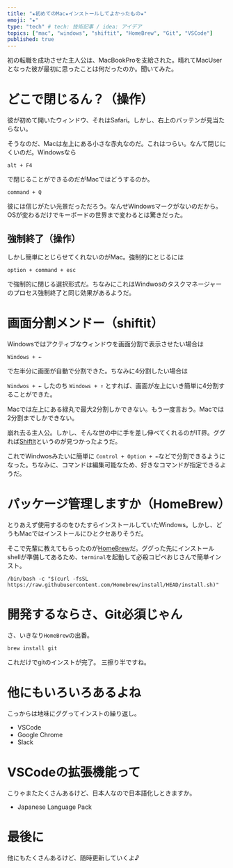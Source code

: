 ```yaml
---
title: "★初めてのMac★インストールしてよかったもの★"
emoji: "★"
type: "tech" # tech: 技術記事 / idea: アイデア
topics: ["mac", "windows", "shiftit", "HomeBrew", "Git", "VSCode"]
published: true
---
```


初の転職を成功させた主人公は、MacBookProを支給された。晴れてMacUserとなった彼が最初に思ったことは何だったのか。聞いてみた。

# どこで閉じるん？（操作）

彼が初めて開いたウィンドウ、それはSafari。しかし、右上のバッテンが見当たらない。

そうなのだ、Macは左上にある小さな赤丸なのだ。これはつらい。なんて閉じにくいのだ。Windowsなら

`alt + F4`

で閉じることができるのだがMacではどうするのか。

`command + Q`

彼には信じがたい光景だっただろう。なんせWindowsマークがないのだから。OSが変わるだけでキーボードの世界まで変わるとは驚きだった。

## 強制終了（操作）

しかし簡単にとじらせてくれないのがMac。強制的にとじるには

`option + command + esc`

で強制的に閉じる選択形式だ。ちなみにこれはWindwosのタスクマネージャーのプロセス強制終了と同じ効果があるようだ。

# 画面分割メンドー（shiftit）

Windowsではアクティブなウィンドウを画面分割で表示させたい場合は

`Windows + ←`

で左半分に画面が自動で分割できた。ちなみに4分割したい場合は

`Windwos + ←` したのち `Windows + ↑` とすれば、画面が左上にいき簡単に4分割することができた。

Macでは左上にある緑丸で最大2分割しかできない。もう一度言おう。Macでは2分割までしかできない。

崩れ去る主人公。しかし、そんな世の中に手を差し伸べてくれるのがIT界。ググれば[Shiftlt](https://github.com/fikovnik/ShiftIt/releases)というのが見つかったようだ。

これでWindwosみたいに簡単に
`Control + Option + ←`などで分割できるようになった。ちなみに、コマンドは編集可能なため、好きなコマンドが指定できるようだ。

# パッケージ管理しますか（HomeBrew）

とりあえず使用するのをひたすらインストールしていたWindows。しかし、どうもMacではインストールにひとクセありそうだ。

そこで先輩に教えてもらったのが[HomeBrew](https://brew.sh/index_ja)だ。ググった先にインストールshellが準備してあるため、`terminal`を起動して必殺コピペおじさんで簡単インスト。

```shell
/bin/bash -c "$(curl -fsSL https://raw.githubusercontent.com/Homebrew/install/HEAD/install.sh)"
```

# 開発するならさ、Git必須じゃん

さ、いきなり`HomeBrew`の出番。

```shell
brew install git
```

これだけでgitのインストが完了。
三擦り半ですね。

# 他にもいろいろあるよね

こっからは地味にググってインストの繰り返し。

* VSCode
* Google Chrome
* Slack

# VSCodeの拡張機能って

こりゃまたたくさんあるけど、日本人なので日本語化しときますか。

* Japanese Language Pack

# 最後に

他にもたくさんあるけど、随時更新していくよ♪

